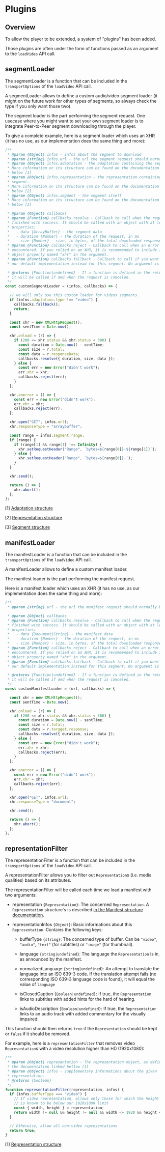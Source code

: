 # Plugins ######################################################################


## Overview ####################################################################

To allow the player to be extended, a system of "plugins" has been added.

Those plugins are often under the form of functions passed as an argument to the
``loadVideo`` API call.



<a name="segmentLoader"></a>
## segmentLoader ###############################################################

The segmentLoader is a function that can be included in the ``transportOptions``
of the ``loadVideo`` API call.

A segmentLoader allows to define a custom audio/video segment loader (it might
on the future work for other types of segments, so always check the type if you
only want those two).

The segment loader is the part performing the segment request. One usecase where
you might want to set your own segment loader is to integrate Peer-to-Peer
segment downloading through the player.

To give a complete example, here is a segment loader which uses an XHR (it has
no use, as our implementation does the same thing and more):
```js
/**
 * @param {Object} infos - infos about the segment to download
 * @param {string} infos.url - the url the segment request should normally be on
 * @param {Object} infos.adaptation - the adaptation containing the segment.
 * More information on its structure can be found on the documentation linked
 * below [1]
 * @param {Object} infos.representation - the representation containing the
 * segment.
 * More information on its structure can be found on the documentation linked
 * below [2]
 * @param {Object} infos.segment - the segment itself
 * More information on its structure can be found on the documentation linked
 * below [3]

 * @param {Object} callbacks
 * @param {Function} callbacks.resolve - Callback to call when the request is
 * finished with success. It should be called with an object with at least 3
 * properties:
 *   - data {ArrayBuffer} - the segment data
 *   - duration {Number} - the duration of the request, in ms
 *   - size {Number} - size, in bytes, of the total downloaded response.
 * @param {Function} callbacks.reject - Callback to call when an error is
 * encountered. If you relied on an XHR, it is recommended to include it as an
 * object property named "xhr" in the argument.
 * @param {Function} callbacks.fallback - Callback to call if you want to call
 * our default implementation instead for this segment. No argument is needed.

 * @returns {Function|undefined} - If a function is defined in the return value,
 * it will be called if and when the request is canceled.
 */
const customSegmentLoader = (infos, callbacks) => {

  // we will only use this custom loader for videos segments.
  if (infos.adaptation.type !== "video") {
    callbacks.fallback();
    return;
  }

  const xhr = new XMLHttpRequest();
  const sentTime = Date.now();

  xhr.onload = (r) => {
    if (200 <= xhr.status && xhr.status < 300) {
      const duration = Date.now() - sentTime;
      const size = r.total;
      const data = r.responseData;
      callbacks.resolve({ duration, size, data });
    } else {
      const err = new Error("didn't work");
      err.xhr = xhr;
      callbacks.reject(err);
    }
  };

  xhr.onerror = () => {
    const err = new Error("didn't work");
    err.xhr = xhr;
    callbacks.reject(err);
  };

  xhr.open("GET", infos.url);
  xhr.responseType = "arraybuffer";

  const range = infos.segment.range;
  if (range) {
    if (range[1] && range[1] !== Infinity) {
      xhr.setRequestHeader("Range", `bytes=${range[0]}-${range[1]}`);
    } else {
      xhr.setRequestHeader("Range", `bytes=${range[0]}-`);
    }
  }

  xhr.send();

  return () => {
    xhr.abort();
  };
};
```

[1] [Adaptation structure](./manifest.md#adaptation)

[2] [Representation structure](./manifest.md#representation)

[3] [Segment structure](./manifest.md#segment)



<a name="manifestLoader"></a>
## manifestLoader ##############################################################

The manifestLoader is a function that can be included in the
``transportOptions`` of the ``loadVideo`` API call.

A manifestLoader allows to define a custom manifest loader.

The manifest loader is the part performing the manifest request.

Here is a manifest loader which uses an XHR (it has no use, as our
implementation does the same thing and more):

```js
/**
 * @param {string} url - the url the manifest request should normally be on

 * @param {Object} callbacks
 * @param {Function} callbacks.resolve - Callback to call when the request is
 * finished with success. It should be called with an object with at least 3
 * properties:
 *   - data {Document|String} - the manifest data
 *   - duration {Number} - the duration of the request, in ms
 *   - size {Number} - size, in bytes, of the total downloaded response.
 * @param {Function} callbacks.reject - Callback to call when an error is
 * encountered. If you relied on an XHR, it is recommended to include it as an
 * object property named "xhr" in the argument.
 * @param {Function} callbacks.fallback - Callback to call if you want to call
 * our default implementation instead for this segment. No argument is needed.

 * @returns {Function|undefined} - If a function is defined in the return value,
 * it will be called if and when the request is canceled.
 */
const customManifestLoader = (url, callbacks) => {

  const xhr = new XMLHttpRequest();
  const sentTime = Date.now();

  xhr.onload = (r) => {
    if (200 <= xhr.status && xhr.status < 300) {
      const duration = Date.now() - sentTime;
      const size = r.total;
      const data = r.targget.response;
      callbacks.resolve({ duration, size, data });
    } else {
      const err = new Error("didn't work");
      err.xhr = xhr;
      callbacks.reject(err);
    }
  };

  xhr.onerror = () => {
    const err = new Error("didn't work");
    err.xhr = xhr;
    callbacks.reject(err);
  };

  xhr.open("GET", infos.url);
  xhr.responseType = "document";

  xhr.send();

  return () => {
    xhr.abort();
  };
};
```


<a name="representationFilter"></a>
## representationFilter ########################################################

The representationFilter is a function that can be included in the
``transportOptions`` of the ``loadVideo`` API call.

A representationFilter allows you to filter out `Representation`s (i.e. media
qualities) based on its attributes.

The representationFilter will be called each time we load a manifest with two
arguments:

  - representation ``{Representation}``: The concerned ``Representation``.
    A `Representation` structure's is described [in the Manifest structure
    documentation](./manifest.md#representation).

  - representationInfos ``{Object}``: Basic informations about this
    ``Representation``. Contains the following keys:

      - bufferType ``{string}``: The concerned type of buffer. Can be
        ``"video"``, ``"audio"``, ``"text"`` (for subtitles) or ``"image"``
        (for thumbnail).

      - language ``{string|undefined}``: The language the ``Representation``
        is in, as announced by the manifest.

      - normalizedLanguage ``{string|undefined}``: An attempt to translate the
        language into an ISO 639-3 code.
        If the translation attempt fails (no corresponding ISO 639-3 language
        code is found), it will equal the value of ``language``

      - isClosedCaption ``{Boolean|undefined}``: If true, the ``Representation``
        links to subtitles with added hints for the hard of hearing.

      - isAudioDescription ``{Boolean|undefined}``: If true, the
        ``Representation`` links to an audio track with added commentary for
        the visually impaired.


This function should then returns ``true`` if the ``Representation`` should be
kept or ``false`` if it should be removed.

For example, here is a `representationFilter` that removes video
`Representation`s with a video resolution higher than HD (1920x1080):

```js
/**
 * @param {Object} representation - The representation object, as defined in
 * the documentation linked bellow [1]
 * @param {Object} infos - supplementary informations about the given
 * representation.
 * @returns {boolean}
 */
function representationFilter(representation, infos) {
  if (infos.bufferType === "video") {
    // If video representation, allows only those for which the height and width
    // is known to be below our 1920x1080 limit
    const { width, height } = representation;
    return width != null && height != null && width <= 1920 && height <= 1080;
  }

  // Otherwise, allow all non-video representations
  return true;
}
```

[1] [Representation structure](./manifest.md#representation)
